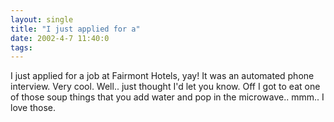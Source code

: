```yaml
---
layout: single
title: "I just applied for a"
date: 2002-4-7 11:40:0
tags: 
---
```


I just applied for a job at Fairmont Hotels, yay! It was an automated phone interview. Very cool. Well.. just thought I'd let you know. Off I got to eat one of those soup things that you add water and pop in the microwave.. mmm.. I love those.

